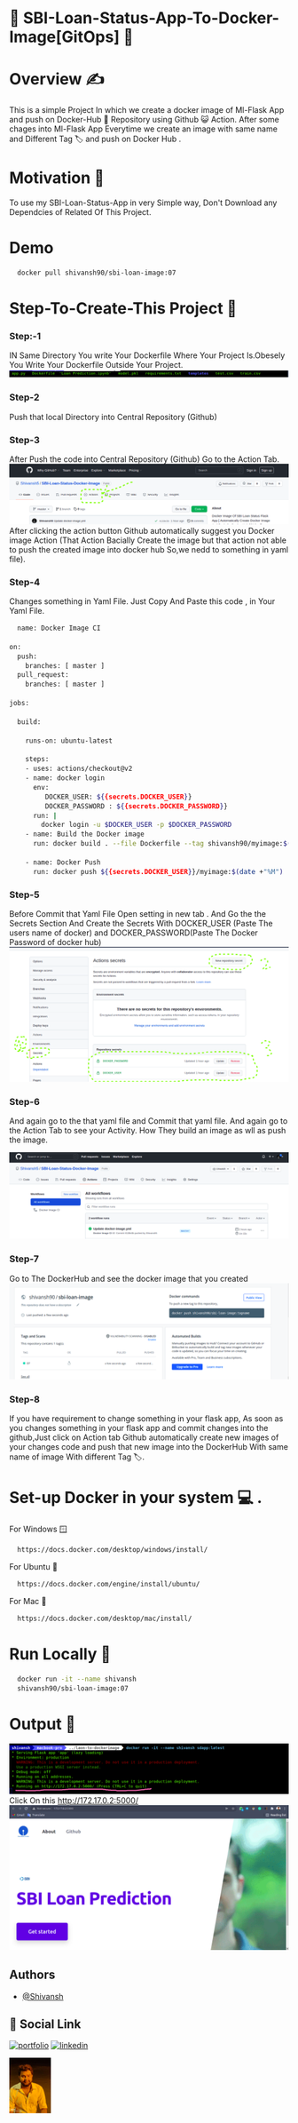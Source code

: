 
# 🏦 SBI-Loan-Status-App-To-Docker-Image[GitOps] 🐋 

# Overview ✍️  
This is a simple Project In which we create a docker image of Ml-Flask App and push on Docker-Hub 🐋 Repository using Github 😺 Action. After some chages into Ml-Flask App Everytime we create an image with same name and Different Tag 🏷️ and push on Docker Hub .



# Motivation 💪
To use my SBI-Loan-Status-App in very Simple way, Don't Download any Dependcies of Related Of This Project.
# Demo 
```bash
  docker pull shivansh90/sbi-loan-image:07
```

# Step-To-Create-This Project 👣

### Step:-1
IN Same Directory You write Your Dockerfile Where Your Project Is.Obesely You Write Your  Dockerfile Outside Your Project.
![App Screenshot](https://github.com/Shivansh5/my-image/blob/main/Screenshot%20from%202021-11-26%2013-17-37.png?raw=true)


### Step-2
Push that local Directory into Central Repository (Github)

### Step-3
After Push the code into Central Repository (Github) Go to the Action Tab.
![App Screenshot](https://github.com/Shivansh5/my-image/blob/main/Screenshot%20from%202021-11-26%2013-41-37.png?raw=true)
After clicking the action button Github automatically suggest you Docker image Action (That Action Bacially Create the image but that action not able to push the created image into docker hub So,we nedd to something in yaml file).

### Step-4 
Changes something in Yaml File.
Just Copy And Paste this code , in Your Yaml File.
```bash
  name: Docker Image CI

on:
  push:
    branches: [ master ]
  pull_request:
    branches: [ master ]

jobs:

  build:

    runs-on: ubuntu-latest

    steps:
    - uses: actions/checkout@v2
    - name: docker login
      env:
         DOCKER_USER: ${{secrets.DOCKER_USER}}
         DOCKER_PASSWORD : ${{secrets.DOCKER_PASSWORD}}
      run: |
        docker login -u $DOCKER_USER -p $DOCKER_PASSWORD
    - name: Build the Docker image
      run: docker build . --file Dockerfile --tag shivansh90/myimage:$(date +"%M")
      
    - name: Docker Push
      run: docker push ${{secrets.DOCKER_USER}}/myimage:$(date +"%M") 
```

### Step-5
Before Commit that Yaml File Open  setting in new tab .
And Go the the Secrets Section And Create the Secrets With DOCKER_USER (Paste The users name of docker) and DOCKER_PASSWORD(Paste The Docker Password of docker hub)
![App Screenshot](https://github.com/Shivansh5/my-image/blob/main/Screenshot%20from%202021-11-26%2014-02-11.png?raw=true)

### Step-6 
And again go to the that yaml file and Commit that yaml file. And again go to the Action Tab to see your Activity. How They build an image as wll as push the image.

![App Screenshot](https://github.com/Shivansh5/my-image/blob/main/Screenshot%20from%202021-11-26%2014-10-11.png?raw=true)


### Step-7

Go to The DockerHub and see the docker image that you created
![App Screenshot](https://github.com/Shivansh5/my-image/blob/main/Screenshot%20from%202021-11-26%2014-14-03.png?raw=true)

### Step-8 
If you have requirement to change something in your flask app, As soon as you changes something in your flask app and commit changes into the github,Just click on Action tab Github automatically create new images of your changes code and push that new image into the DockerHub With same name of image With different Tag 🏷️.





# Set-up Docker in your system 💻 .


For Windows 🪟
```bash
  https://docs.docker.com/desktop/windows/install/
```

For Ubuntu 🐧

```bash
  https://docs.docker.com/engine/install/ubuntu/
```

For Mac 🍎

```bash
  https://docs.docker.com/desktop/mac/install/
```



# Run Locally 🏃


```bash
  docker run -it --name shivansh 
  shivansh90/sbi-loan-image:07
```

# Output 🎁 

 ![App Screenshot](https://github.com/Shivansh5/my-image/blob/main/Screenshot%20from%202021-11-26%2014-39-09.png?raw=true)
 Click On this http://172.17.0.2:5000/
 ![App Screenshot](https://github.com/Shivansh5/my-image/blob/main/Screenshot%20from%202021-11-26%2014-40-15.png?raw=true)

## Authors

- [@Shivansh](https://www.linkedin.com/in/shivansh5/)

## 🔗 Social Link
[![portfolio](https://img.shields.io/badge/my_portfolio-000?style=for-the-badge&logo=ko-fi&logoColor=white)](https://sites.google.com/view/shivansh5)
[![linkedin](https://img.shields.io/badge/linkedin-0A66C2?style=for-the-badge&logo=linkedin&logoColor=white)](https://www.linkedin.com/in/shivansh5/)

<img src="https://github.com/Shivansh5/my-image/blob/main/IMG_20211024_192509_1.jpg?raw=true" height=100 weight=100/>
 

